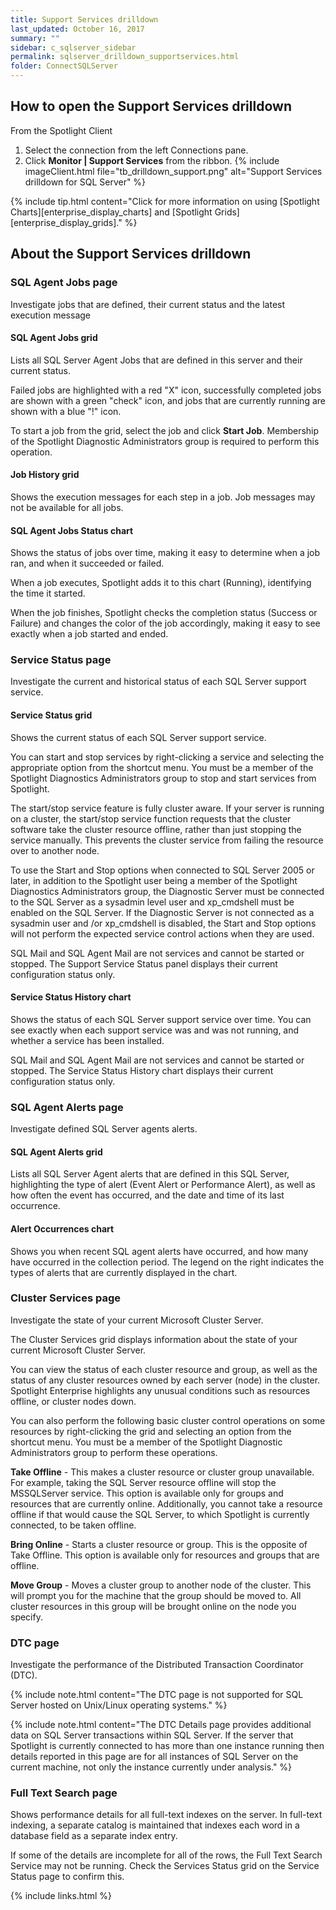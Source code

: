 ```yaml
---
title: Support Services drilldown
last_updated: October 16, 2017
summary: ""
sidebar: c_sqlserver_sidebar
permalink: sqlserver_drilldown_supportservices.html
folder: ConnectSQLServer
---
```




## How to open the Support Services drilldown

From the Spotlight Client

1. Select the connection from the left Connections pane.
2. Click **Monitor \| Support Services** from the ribbon.
   {% include imageClient.html file="tb_drilldown_support.png" alt="Support Services drilldown for SQL Server" %}

{% include tip.html content="Click for more information on using [Spotlight Charts][enterprise_display_charts] and [Spotlight Grids][enterprise_display_grids]." %}


## About the Support Services drilldown

### SQL Agent Jobs page
Investigate jobs that are defined, their current status and the latest execution message

#### SQL Agent Jobs grid
Lists all SQL Server Agent Jobs that are defined in this server and their current status.

Failed jobs are highlighted with a red "X" icon, successfully completed jobs are shown with a green "check" icon, and jobs that are currently running are shown with a blue "!" icon.


To start a job from the grid, select the job and click **Start Job**. Membership of the Spotlight Diagnostic Administrators group is required to perform this operation.




#### Job History grid
Shows the execution messages for each step in a job. Job messages may not be available for all jobs.

#### SQL Agent Jobs Status chart
Shows the status of jobs over time, making it easy to determine when a job ran, and when it succeeded or failed.

When a job executes, Spotlight adds it to this chart (Running), identifying the time it started.

When the job finishes, Spotlight checks the completion status (Success or Failure) and changes the color of the job accordingly, making it easy to see exactly when a job started and ended.



### Service Status page
Investigate the current and historical status of each SQL Server support service.

#### Service Status grid
Shows the current status of each SQL Server support service.

You can start and stop services by right-clicking a service and selecting the appropriate option from the shortcut menu. You must be a member of the Spotlight Diagnostics Administrators group to stop and start services from Spotlight.

The start/stop service feature is fully cluster aware. If your server is running on a cluster, the start/stop service function requests that the cluster software take the cluster resource offline, rather than just stopping the service manually. This prevents the cluster service from failing the resource over to another node.

To use the Start and Stop options when connected to SQL Server 2005 or later, in addition to the Spotlight user being a member of the Spotlight Diagnostics Administrators group, the Diagnostic Server must be connected to the SQL Server as a sysadmin level user and xp_cmdshell must be enabled on the SQL Server. If the Diagnostic Server is not connected as a sysadmin user and /or xp_cmdshell is disabled, the Start and Stop options will not perform the expected service control actions when they are used.

SQL Mail and SQL Agent Mail are not services and cannot be started or stopped. The Support Service Status panel displays their current configuration status only.


#### Service Status History chart
Shows the status of each SQL Server support service over time. You can see exactly when each support service was and was not running, and whether a service has been installed.

SQL Mail and SQL Agent Mail are not services and cannot be started or stopped. The Service Status History chart displays their current configuration status only.


### SQL Agent Alerts page
Investigate defined SQL Server agents alerts.

#### SQL Agent Alerts grid
Lists all SQL Server Agent alerts that are defined in this SQL Server, highlighting the type of alert (Event Alert or Performance Alert), as well as how often the event has occurred, and the date and time of its last occurrence.

#### Alert Occurrences chart
Shows you when recent SQL agent alerts have occurred, and how many have occurred in the collection period. The legend on the right indicates the types of alerts that are currently displayed in the chart.


### Cluster Services page
Investigate the state of your current Microsoft Cluster Server.

The Cluster Services grid displays information about the state of your current Microsoft Cluster Server.

You can view the status of each cluster resource and group, as well as the status of any cluster resources owned by each server (node) in the cluster. Spotlight Enterprise highlights any unusual conditions such as resources offline, or cluster nodes down.

You can also perform the following basic cluster control operations on some resources by right-clicking the grid and selecting an option from the shortcut menu. You must be a member of the Spotlight Diagnostic Administrators group to perform these operations.

**Take Offline** - This makes a cluster resource or cluster group unavailable. For example, taking the SQL Server resource offline will stop the MSSQLServer service. This option is available only for groups and resources that are currently online. Additionally, you cannot take a resource offline if that would cause the SQL Server, to which Spotlight is currently connected, to be taken offline.

**Bring Online** - Starts a cluster resource or group. This is the opposite of Take Offline. This option is available only for resources and groups that are offline.

**Move Group** - Moves a cluster group to another node of the cluster. This will prompt you for the machine that the group should be moved to.  All cluster resources in this group will be brought online on the node you specify.



### DTC page
Investigate the performance of the Distributed Transaction Coordinator (DTC).

{% include note.html content="The DTC page is not supported for SQL Server hosted on Unix/Linux operating systems." %}

{% include note.html content="The DTC Details page provides additional data on SQL Server transactions within SQL Server. If the server that Spotlight is currently connected to has more than one instance running then details reported in this page are for all instances of SQL Server on the current machine, not only the instance currently under analysis." %}

### Full Text Search page
Shows performance details for all full-text indexes on the server. In full-text indexing, a separate catalog is maintained that indexes each word in a database field as a separate index entry.

If some of the details are incomplete for all of the rows, the Full Text Search Service may not be running. Check the Services Status grid on the Service Status page to confirm this.


{% include links.html %}
